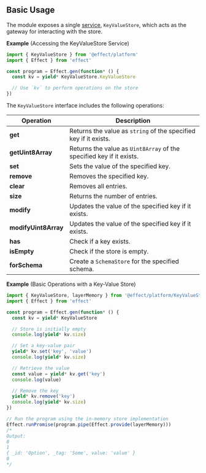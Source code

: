 ## Basic Usage

The module exposes a single [service](/docs/requirements-management/services/), `KeyValueStore`, which acts as the gateway for interacting with the store.

**Example** (Accessing the KeyValueStore Service)

```ts twoslash
import { KeyValueStore } from '@effect/platform'
import { Effect } from 'effect'

const program = Effect.gen(function* () {
  const kv = yield* KeyValueStore.KeyValueStore

  // Use `kv` to perform operations on the store
})
```

The `KeyValueStore` interface includes the following operations:

| Operation            | Description                                                          |
| -------------------- | -------------------------------------------------------------------- |
| **get**              | Returns the value as `string` of the specified key if it exists.     |
| **getUint8Array**    | Returns the value as `Uint8Array` of the specified key if it exists. |
| **set**              | Sets the value of the specified key.                                 |
| **remove**           | Removes the specified key.                                           |
| **clear**            | Removes all entries.                                                 |
| **size**             | Returns the number of entries.                                       |
| **modify**           | Updates the value of the specified key if it exists.                 |
| **modifyUint8Array** | Updates the value of the specified key if it exists.                 |
| **has**              | Check if a key exists.                                               |
| **isEmpty**          | Check if the store is empty.                                         |
| **forSchema**        | Create a `SchemaStore` for the specified schema.                     |

**Example** (Basic Operations with a Key-Value Store)

```ts twoslash
import { KeyValueStore, layerMemory } from '@effect/platform/KeyValueStore'
import { Effect } from 'effect'

const program = Effect.gen(function* () {
  const kv = yield* KeyValueStore

  // Store is initially empty
  console.log(yield* kv.size)

  // Set a key-value pair
  yield* kv.set('key', 'value')
  console.log(yield* kv.size)

  // Retrieve the value
  const value = yield* kv.get('key')
  console.log(value)

  // Remove the key
  yield* kv.remove('key')
  console.log(yield* kv.size)
})

// Run the program using the in-memory store implementation
Effect.runPromise(program.pipe(Effect.provide(layerMemory)))
/*
Output:
0
1
{ _id: 'Option', _tag: 'Some', value: 'value' }
0
*/
```
